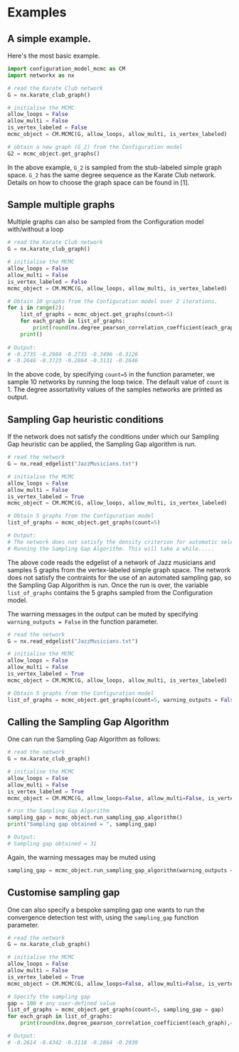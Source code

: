# Examples

## A simple example.

Here's the most basic example.
```python
import configuration_model_mcmc as CM
import networkx as nx

# read the Karate Club network
G = nx.karate_club_graph()

# initialise the MCMC
allow_loops = False
allow_multi = False
is_vertex_labeled = False
mcmc_object = CM.MCMC(G, allow_loops, allow_multi, is_vertex_labeled)

# obtain a new graph (G_2) from the Configuration model
G2 = mcmc_object.get_graphs()
```

In the above example, `G_2` is sampled from the stub-labeled simple graph space. `G_2` has the same degree sequence as the Karate Club network. Details on how to choose the graph space can be found in [1].

## Sample multiple graphs

Multiple graphs can also be sampled from the Configuration model with/without a loop

```python
# read the Karate Club network
G = nx.karate_club_graph()

# initialise the MCMC
allow_loops = False
allow_multi = False
is_vertex_labeled = False
mcmc_object = CM.MCMC(G, allow_loops, allow_multi, is_vertex_labeled)

# Obtain 10 graphs from the Configuration model over 2 iterations.
for i in range(2):
    list_of_graphs = mcmc_object.get_graphs(count=5)
    for each_graph in list_of_graphs:
        print(round(nx.degree_pearson_correlation_coefficient(each_graph),4), end = " ")
    print()
    
# Output:
# -0.2735 -0.2984 -0.2735 -0.3496 -0.3126
# -0.2646 -0.3723 -0.2864 -0.3131 -0.2646
```

In the above code, by specifying ```count=5``` in the function parameter, we sample 10 networks by running the loop twice. The default value of ```count``` is 1. The degree assortativity values of the samples networks are printed as output.

## Sampling Gap heuristic conditions
If the network does not satisfy the conditions under which our Sampling Gap heuristic can be applied, the Sampling Gap algorithm is run.
```python
# read the network
G = nx.read_edgelist("JazzMusicians.txt")

# initialise the MCMC
allow_loops = False
allow_multi = False
is_vertex_labeled = True
mcmc_object = CM.MCMC(G, allow_loops, allow_multi, is_vertex_labeled)

# Obtain 5 graphs from the Configuration model
list_of_graphs = mcmc_object.get_graphs(count=5)

# Output:
# The network does not satisfy the density criterion for automatic selection of sampling gap.
# Running the Sampling Gap Algorithm. This will take a while.....
```

The above code reads the edgelist of a network of Jazz musicians and samples 5 graphs from the vertex-labeled simple graph space. The network does not satisfy the contraints for the use of an automated sampling gap, so the Sampling Gap Algorithm is run. Once the run is over, the variable `list_of_graphs` contains the 5 graphs sampled from the Configuration model.

The warning messages in the output can be muted by specifying ```warning_outputs = False``` in the function parameter.
```python
# read the network
G = nx.read_edgelist("JazzMusicians.txt")

# initialise the MCMC
allow_loops = False
allow_multi = False
is_vertex_labeled = True
mcmc_object = CM.MCMC(G, allow_loops, allow_multi, is_vertex_labeled)

# Obtain 5 graphs from the Configuration model
list_of_graphs = mcmc_object.get_graphs(count=5, warning_outputs = False)
```

## Calling the Sampling Gap Algorithm
One can run the Sampling Gap Algorithm as follows:
```python
# read the network
G = nx.karate_club_graph()

# initialise the MCMC
allow_loops = False
allow_multi = False
is_vertex_labeled = True
mcmc_object = CM.MCMC(G, allow_loops=False, allow_multi=False, is_vertex_labeled=False)

# run the Sampling Gap Algorithm
sampling_gap = mcmc_object.run_sampling_gap_algorithm()
print("Sampling gap obtained = ", sampling_gap)

# Output:
# Sampling gap obtained = 31
```

Again, the warning messages may be muted using 
```python
sampling_gap = mcmc_object.run_sampling_gap_algorithm(warning_outputs = False)
```

## Customise sampling gap
One can also specify a bespoke sampling gap one wants to run the convergence detection test with, using the ```sampling_gap``` function parameter.
```python
# read the network
G = nx.karate_club_graph()

# initialise the MCMC
allow_loops = False
allow_multi = False
is_vertex_labeled = True
mcmc_object = CM.MCMC(G, allow_loops=False, allow_multi=False, is_vertex_labeled=False)

# Specify the sampling gap 
gap = 100 # any user-defined value
list_of_graphs = mcmc_object.get_graphs(count=5, sampling_gap = gap)
for each_graph in list_of_graphs:
    print(round(nx.degree_pearson_correlation_coefficient(each_graph),4), end = " ")

# Output:
# -0.2614 -0.4342 -0.3118 -0.2864 -0.2939
```
